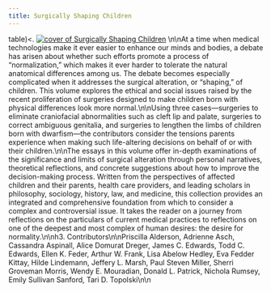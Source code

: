 ```yaml
---
title: Surgically Shaping Children
---
```


table)<. [![cover of Surgically Shaping Children][1]][2] \n\nAt a time when medical technologies make it ever easier to enhance our minds and bodies, a debate has arisen about whether such efforts promote a process of &#8220;normalization,&#8221; which makes it ever harder to tolerate the natural anatomical differences among us. The debate becomes especially complicated when it addresses the surgical alteration, or &#8220;shaping,&#8221; of children. This volume explores the ethical and social issues raised by the recent proliferation of surgeries designed to make children born with physical differences look more normal.\n\nUsing three cases&#8212;surgeries to eliminate craniofacial abnormalities such as cleft lip and palate, surgeries to correct ambiguous genitalia, and surgeries to lengthen the limbs of children born with dwarfism&#8212;the contributors consider the tensions parents experience when making such life-altering decisions on behalf of or with their children.\n\nThe essays in this volume offer in-depth examinations of the significance and limits of surgical alteration through personal narratives, theoretical reflections, and concrete suggestions about how to improve the decision-making process. Written from the perspectives of affected children and their parents, health care providers, and leading scholars in philosophy, sociology, history, law, and medicine, this collection provides an integrated and comprehensive foundation from which to consider a complex and controversial issue. It takes the reader on a journey from reflections on the particulars of current medical practices to reflections on one of the deepest and most complex of human desires: the desire for normality.\n\nh3. Contributors\n\nPriscilla Alderson, Adrienne Asch, Cassandra Aspinall, Alice Domurat Dreger, James C. Edwards, Todd C. Edwards, Ellen K. Feder, Arthur W. Frank, Lisa Abelow Hedley, Eva Fedder Kittay, Hilde Lindemann, Jeffery L. Marsh, Paul Steven Miller, Sherri Groveman Morris, Wendy E. Mouradian, Donald L. Patrick, Nichola Rumsey, Emily Sullivan Sanford, Tari D. Topolski\n\n<!--break-->

 [1]: http://ec1.images-amazon.com/images/P/0801883059.01._BO2,204,203,200_PIsitb-dp-500-arrow,TopRight,45,-64_AA240_SH20_SCLZZZZZZZ_V62138239_.jpg "cover of Surgically Shaping Children"
 [2]: http://www.amazon.com/exec/obidos/ASIN/0801883059/intersexsocietyo